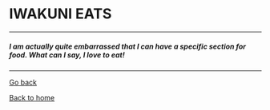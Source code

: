 # IWAKUNI EATS
---

##### I am actually quite embarrassed that I can have a specific section for food.  What can I say, I *love* to eat!  

---
[Go back](topic)

[Back to home](index)
